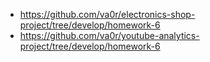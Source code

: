 - https://github.com/va0r/electronics-shop-project/tree/develop/homework-6
- https://github.com/va0r/youtube-analytics-project/tree/develop/homework-6
